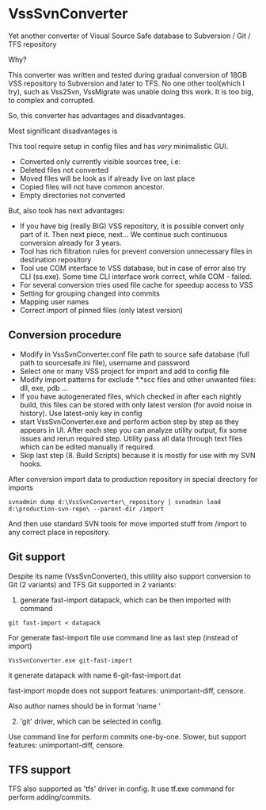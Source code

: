 VssSvnConverter
===============

Yet another converter of Visual Source Safe database to Subversion / Git / TFS repository

Why?

This converter was written and tested during gradual conversion of 18GB VSS repository to Subversion and later to TFS.
No one other tool(which I try), such as Vss2Svn, VssMigrate was unable doing this work. It is too big, to complex and corrupted.

So, this converter has advantages and disadvantages.

Most significant disadvantages is

This tool require setup in config files and has _very_ minimalistic GUI.
* Converted only currently visible sources tree, i.e:
* Deleted files not converted
* Moved files will be look as if already live on last place
* Copied files will not have common ancestor.
* Empty directories not converted

But, also took has next advantages:

* If you have big (really BIG) VSS repository, it is possible convert only part of it. Then next piece, next... We continue such continuous conversion already for 3 years.
* Tool has rich filtration rules for prevent conversion unnecessary files in destination repository
* Tool use COM interface to VSS database, but in case of error also try CLI (ss.exe). Some time CLI interface work correct, while COM - failed.
* For several conversion tries used file cache for speedup access to VSS
* Setting for grouping changed into commits
* Mapping user names
* Correct import of pinned files (only latest version)


Conversion procedure
--------------------

* Modify in VssSvnConverter.conf file path to source safe database (full path to sourcesafe.ini file), username and password
* Select one or many VSS project for import and add to config file
* Modify import patterns for exclude *.*scc files and other unwanted files: dll, exe, pdb ...
* If you have autogenerated files, which checked in after each nightly build, this files can be stored with only latest version (for avoid noise in history). Use latest-only key in config
* start VssSvnConverter.exe and perform action step by step as they appears in UI. After each step you can analyze utility output, fix some issues and rerun required step. Utility pass all data through text files which can be edited manually if required.
* Skip last step (8. Build Scripts) because it is mostly for use with my SVN hooks.

After conversion import data to production repository in special directory for imports
```
svnadmin dump d:\VssSvnConverter\_repository | svnadmin load d:\production-svn-repo\ --parent-dir /import
```
And then use standard SVN tools for move imported stuff from /import to any correct place in repository.

Git support
-----------
Despite its name (VssSvnConverter), this utility also support conversion to Git (2 variants) and TFS
Git supported in 2 variants:
1. generate fast-import datapack, which can be then imported with command 
```
git fast-import < datapack
```
For generate fast-import file use command line as last step (instead of import)
```
VssSvnConverter.exe git-fast-import
```
it generate datapack with name 6-git-fast-import.dat

fast-import mopde does not support features: unimportant-diff, censore.

Also author names should be in format 'name <email>'

2. 'git' driver, which can be selected in config.

Use command line for perform commits one-by-one. Slower, but support features: unimportant-diff, censore.

TFS support
-----------
TFS also supported as 'tfs' driver in config. It use tf.exe command for perform adding/commits.
